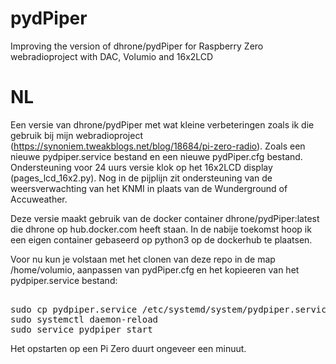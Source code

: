 # pydPiper
Improving the version of dhrone/pydPiper for Raspberry Zero webradioproject with DAC, Volumio and 16x2LCD

# NL
Een versie van dhrone/pydPiper met wat kleine verbeteringen zoals ik die gebruik bij mijn webradioproject (https://synoniem.tweakblogs.net/blog/18684/pi-zero-radio). Zoals een nieuwe pydpiper.service bestand en een nieuwe pydPiper.cfg bestand. Ondersteuning voor 24 uurs versie klok op het 16x2LCD display (pages_lcd_16x2.py). Nog in de pijplijn zit ondersteuning van de weersverwachting van het KNMI in plaats van de Wunderground of Accuweather.

Deze versie maakt gebruik van de docker container dhrone/pydPiper:latest die dhrone op hub.docker.com heeft staan. In de nabije toekomst hoop ik een eigen container gebaseerd op python3 op de dockerhub te plaatsen. 

Voor nu kun je volstaan met het clonen van deze repo in de map /home/volumio, aanpassen van pydPiper.cfg en het kopieeren van het pydpiper.service bestand: 

<pre> 
sudo cp pydpiper.service /etc/systemd/system/pydpiper.service
sudo systemctl daemon-reload
sudo service pydpiper start
</pre>
Het opstarten op een Pi Zero duurt ongeveer een minuut.


